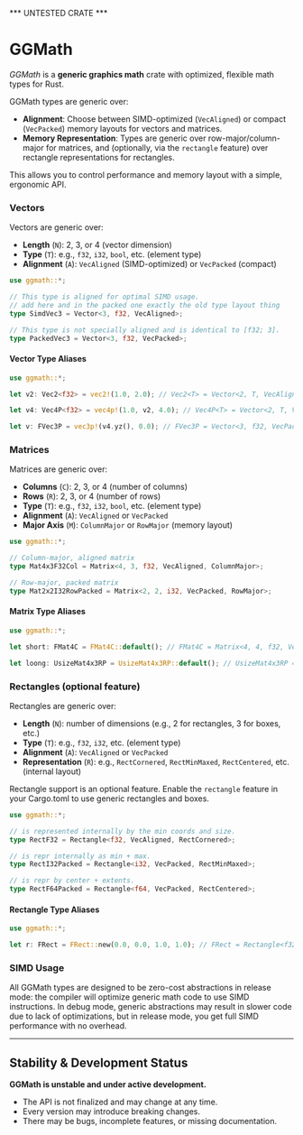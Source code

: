 *** UNTESTED CRATE ***

# GGMath

*GGMath* is a **generic graphics math** crate with optimized, flexible math types for Rust.

GGMath types are generic over:
- **Alignment**: Choose between SIMD-optimized (`VecAligned`) or compact (`VecPacked`) memory layouts for vectors and matrices.
- **Memory Representation**: Types are generic over row-major/column-major for matrices, and (optionally, via the `rectangle` feature) over rectangle representations for rectangles.

This allows you to control performance and memory layout with a simple, ergonomic API.

### Vectors

Vectors are generic over:
- **Length** (`N`): 2, 3, or 4 (vector dimension)
- **Type** (`T`): e.g., `f32`, `i32`, `bool`, etc. (element type)
- **Alignment** (`A`): `VecAligned` (SIMD-optimized) or `VecPacked` (compact)

```rust
use ggmath::*;

// This type is aligned for optimal SIMD usage.
// add here and in the packed one exactly the old type layout thing
type SimdVec3 = Vector<3, f32, VecAligned>;

// This type is not specially aligned and is identical to [f32; 3].
type PackedVec3 = Vector<3, f32, VecPacked>;
```

#### Vector Type Aliases

```rust
use ggmath::*;

let v2: Vec2<f32> = vec2!(1.0, 2.0); // Vec2<T> = Vector<2, T, VecAligned>

let v4: Vec4P<f32> = vec4p!(1.0, v2, 4.0); // Vec4P<T> = Vector<2, T, VecPacked>

let v: FVec3P = vec3p!(v4.yz(), 0.0); // FVec3P = Vector<3, f32, VecPacked>
```

### Matrices

Matrices are generic over:
- **Columns** (`C`): 2, 3, or 4 (number of columns)
- **Rows** (`R`): 2, 3, or 4 (number of rows)
- **Type** (`T`): e.g., `f32`, `i32`, `bool`, etc. (element type)
- **Alignment** (`A`): `VecAligned` or `VecPacked`
- **Major Axis** (`M`): `ColumnMajor` or `RowMajor` (memory layout)

```rust
use ggmath::*;

// Column-major, aligned matrix
type Mat4x3F32Col = Matrix<4, 3, f32, VecAligned, ColumnMajor>;

// Row-major, packed matrix
type Mat2x2I32RowPacked = Matrix<2, 2, i32, VecPacked, RowMajor>;
```

#### Matrix Type Aliases

```rust
use ggmath::*;

let short: FMat4C = FMat4C::default(); // FMat4C = Matrix<4, 4, f32, VecAligned, ColumnMajor>

let loong: UsizeMat4x3RP = UsizeMat4x3RP::default(); // UsizeMat4x3RP = Matrix<4, 3, f32, VecPacked, RowMajor>
```

### Rectangles (optional feature)

Rectangles are generic over:
- **Length** (`N`): number of dimensions (e.g., 2 for rectangles, 3 for boxes, etc.)
- **Type** (`T`): e.g., `f32`, `i32`, etc. (element type)
- **Alignment** (`A`): `VecAligned` or `VecPacked`
- **Representation** (`R`): e.g., `RectCornered`, `RectMinMaxed`, `RectCentered`, etc. (internal layout)

Rectangle support is an optional feature. Enable the `rectangle` feature in your Cargo.toml to use generic rectangles and boxes.

```rust
use ggmath::*;

// is represented internally by the min coords and size.
type RectF32 = Rectangle<f32, VecAligned, RectCornered>;

// is repr internally as min + max.
type RectI32Packed = Rectangle<i32, VecPacked, RectMinMaxed>;

// is repr by center + extents.
type RectF64Packed = Rectangle<f64, VecPacked, RectCentered>;
```

#### Rectangle Type Aliases

```rust
use ggmath::*;

let r: FRect = FRect::new(0.0, 0.0, 1.0, 1.0); // FRect = Rectangle<f32, VecAligned, RectXYWH>
```

### SIMD Usage

All GGMath types are designed to be zero-cost abstractions in release mode: the compiler will optimize generic math code to use SIMD instructions. In debug mode, generic abstractions may result in slower code due to lack of optimizations, but in release mode, you get full SIMD performance with no overhead.

---

## Stability & Development Status

**GGMath is unstable and under active development.**

- The API is not finalized and may change at any time.
- Every version may introduce breaking changes.
- There may be bugs, incomplete features, or missing documentation.

